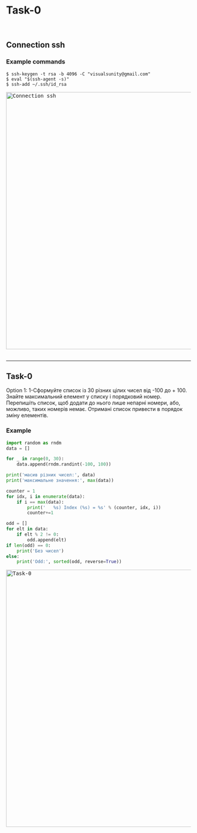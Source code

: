 # Task-0 

<br>
<h2 align="left">Connection ssh</h2>

### Example commands

```shell
$ ssh-keygen -t rsa -b 4096 -C "visualsunity@gmail.com"
$ eval "$(ssh-agent -s)"
$ ssh-add ~/.ssh/id_rsa
```
<kbd>
    <img src="https://drive.google.com/uc?id=1ioadIei7nNX8r9G1GYCKx4WodH6WGGAR" width="700px" title="Connection ssh">
</kbd>
    
<br>
<br>
<hr>

<h2 align="left">Task-0</h2>
<p align="left">Option 1: 1-Сформуйте список із 30 різних цілих чисел від -100 до + 100. Знайте максимальний елемент у списку і порядковий номер. Перепишіть список, щоб додати до нього лише непарні номери, або, можливо, таких номерів немає. Отримані список привести в порядок зміну елементів.</p>

### Example

```python
import random as rndm
data = []

for _ in range(0, 30):
    data.append(rndm.randint(-100, 100))

print('масив різних чисел:', data)
print('максимальне значення:', max(data))

counter = 1
for idx, i in enumerate(data):
    if i == max(data):
        print('   %s) Index (%s) = %s' % (counter, idx, i))
        counter+=1

odd = []
for elt in data:
    if elt % 2 != 0:
        odd.append(elt)
if len(odd) == 0:
    print('Без чисел')
else:
    print('Odd:', sorted(odd, reverse=True))
```
<kbd>
    <img src="https://drive.google.com/uc?id=1Bkz2XwyOrOyByYxjlfqfPMO9JOe2DKwG" width="700px" title="Task-0">
</kbd>

